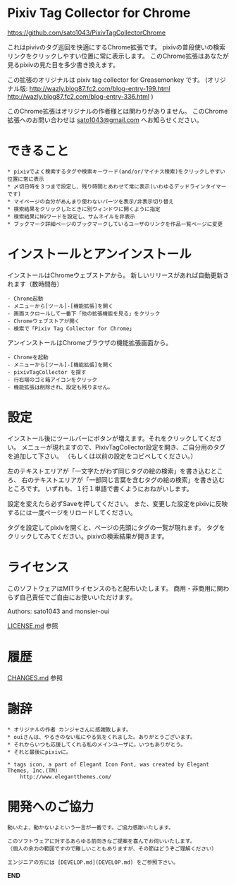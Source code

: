 ﻿Pixiv Tag Collector for Chrome
==============================

https://github.com/sato1043/PixivTagCollectorChrome

これはpivivのタグ巡回を快適にするChrome拡張です。
pixivの普段使いの検索リンクをクリックしやすい位置に常に表示します。
このChrome拡張はあなたが見るpixivの見た目を多少書き換えます。

この拡張のオリジナルは pixiv tag collector for Greasemonkey です。
(オリジナル版: http://wazly.blog87.fc2.com/blog-entry-199.html
             http://wazly.blog87.fc2.com/blog-entry-336.html )

このChrome拡張はオリジナルの作者様とは関わりがありません。
このChrome拡張へのお問い合わせは sato1043@gmail.com へお知らせください。


# できること

	* pixivでよく検索するタグや検索キーワード(and/or/マイナス検索)をクリックしやすい位置に常に表示
	* 〆切日時を３つまで設定し、残り時間とあわせて常に表示(いわゆるデッドラインタイマーです)
	* マイページの自分があんまり使わないパーツを表示/非表示切り替え
	* 検索結果をクリックしたときに別ウィンドウに開くように指定
	* 検索結果にNGワードを設定し、サムネイルを非表示
	* ブックマーク詳細ページのブックマークしているユーザのリンクを作品一覧ページに変更


# インストールとアンインストール

インストールはChromeウェブストアから。
新しいリリースがあれば自動更新されます（数時間毎）

	- Chrome起動
	- メニューから[ツール]-[機能拡張]を開く
	- 画面スクロールして一番下「他の拡張機能を見る」をクリック
	- Chromeウェブストアが開く
	- 検索で「Pixiv Tag Collector for Chrome」


アンインストールはChromeブラウザの機能拡張画面から。

	- Chromeを起動
	- メニューから[ツール]-[機能拡張]を開く
	- pixivTagCollector を探す
	- 行右端のゴミ箱アイコンをクリック
	- 機能拡張は削除され、設定も残りません。


# 設定

インストール後にツールバーにボタンが増えます。それをクリックしてください。
メニューが現れますので、PixivTagCollector設定を開き、ご自分用のタグを追加して下さい。
（もしくは以前の設定をコピペしてください。）

左のテキストエリアが「一文字たがわず同じタグの絵の検索」を書き込むところ、
右のテキストエリアが「一部同じ言葉を含むタグの絵の検索」を書き込むところです。
いずれも、１行１単語で書くようにおねがいします。

設定を変えたら必ずSaveを押してください。
また、変更した設定をpixivに反映するには一度ページをリロードしてください。

タグを設定してpixivを開くと、ページの先頭にタグの一覧が現れます。
タグをクリックしてみてください。pixivの検索結果が開きます。


# ライセンス

このソフトウェアはMITライセンスのもと配布いたします。
商用・非商用に関わらず自己責任でご自由にお使いいただけます。

Authors: sato1043 and monsier-oui

[LICENSE.md](LICENSE.md) 参照


# 履歴

[CHANGES.md](CHANGES.md) 参照


# 謝辞

	* オリジナルの作者 カンジャさんに感謝致します。
	* ouiさんは、やるきのない私にやる気をくれました。ありがとうございます。
	* それからいつも応援してくれる私のメインユーザに。いつもありがとう。
	* それと最後にpixivに。

	* tags icon, a part of Elegant Icon Font, was created by Elegant Themes, Inc.(TM)
		http://www.elegantthemes.com/


# 開発へのご協力

	動いたよ、動かないよという一言が一番です。ご協力感謝いたします。

	このソフトウェアに対するあらゆる前向きなご提案を喜んでお伺いいたします。
	（個人の余力の範囲ですので難しいこともありますが、その節はどうぞご理解ください）

	エンジニアの方には [DEVELOP.md](DEVELOP.md) をご参照下さい。


__END__
